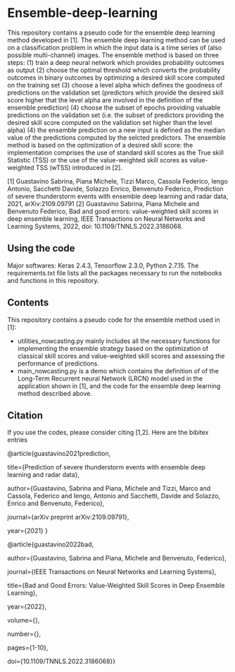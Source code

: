 # Ensemble-deep-learning
This repository contains a pseudo code for the ensemble deep learning method developed in [1]. The ensemble deep learning method can be used on a classification problem in which the input data is a time series of (also possible multi-channel) images. The ensemble method is based on three steps: (1) train a deep neural network which provides probability outcomes as output (2) choose the optimal threshold which converts the probability outcomes in binary outcomes by optimizing a desired skill score computed on the training set (3) choose a level alpha which defines the goodness of predictions on the validation set (predictors which provide the desired skill score higher that the level alpha are involved in the definition of the ensemble prediction) (4) choose the subset of epochs providing valuable predictions on the validation set (i.e. the subset of predictors providing the desired skill score computed on the validation set higher than the level alpha) (4) the ensemble prediction on a new input is defined as the median value of the predictions computed  by the selcted predictors. The ensemble method is based on the optimization of a desired skill score: the implementation comprises the use of standard skill scores as the True skill Statistic (TSS) or the use of the value-weighted skill scores as value-weighted TSS (wTSS) introduced in [2].

[1] Guastavino Sabrina, Piana Michele, Tizzi Marco, Cassola Federico, Iengo Antonio, Sacchetti Davide, Solazzo Enrico, Benvenuto Federico, Prediction of severe thunderstorm events with ensemble deep learning and radar data, 2021, arXiv:2109.09791
[2] Guastavino Sabrina, Piana Michele and Benvenuto Federico, Bad and good errors: value-weighted skill scores in deep ensemble learning, IEEE Transactions on Neural Networks and Learning Systems, 2022, doi: 10.1109/TNNLS.2022.3186068.

## Using the code

Major softwares: Keras 2.4.3, Tensorflow 2.3.0, Python 2.7.15. The requirements.txt file lists all the packages necessary to run the notebooks and functions in this repository.


## Contents

This repository contains a pseudo code for the ensemble method used in [1]:
- utilities_nowcasting.py mainly includes all the necessary functions for implementing the ensemble strategy based on the optimization of classical skill scores and value-weighted skill scores and assessing the performance of predictions.
- main_nowcasting.py is a demo which contains the definition of of the Long-Term Recurrent neural Network (LRCN) model used in the application shown in [1], and the code for the ensemble deep learning method described above. 

## Citation

If you use the codes, please consider citing [1,2]. Here are the bibitex entries

@article{guastavino2021prediction,
  
  title={Prediction of severe thunderstorm events with ensemble deep learning and radar data},
  
  author={Guastavino, Sabrina and Piana, Michele and Tizzi, Marco and Cassola, Federico and Iengo, Antonio and Sacchetti, Davide and Solazzo, Enrico and Benvenuto, Federico},
  
  journal={arXiv preprint arXiv:2109.09791},
  
  year={2021}
}


@article{guastavino2022bad,

  author={Guastavino, Sabrina and Piana, Michele and Benvenuto, Federico},

  journal={IEEE Transactions on Neural Networks and Learning Systems}, 

  title={Bad and Good Errors: Value-Weighted Skill Scores in Deep Ensemble Learning}, 

  year={2022},

  volume={},

  number={},

  pages={1-10},

  doi={10.1109/TNNLS.2022.3186068}}
  


